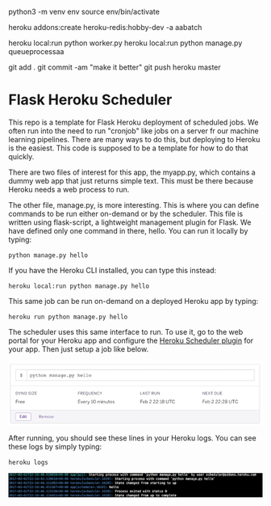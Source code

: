 python3 -m venv env
source env/bin/activate

heroku addons:create heroku-redis:hobby-dev -a aabatch

heroku local:run python worker.py
heroku local:run python manage.py queueprocessaa

git add .
git commit -am "make it better"
git push heroku master

# Flask Heroku Scheduler

This repo is a template for Flask Heroku deployment of scheduled jobs. We often run into the need to run "cronjob" like jobs on a server fr our machine learning pipelines. There are many ways to do this, but deploying to Heroku is the easiest. This code is supposed to be a template for how to do that quickly.

There are two files of interest for this app, the myapp.py, which contains a dummy web app that just returns simple text. This must be there because Heroku needs a web process to run.

The other file, manage.py, is more interesting. This is where you can define commands to be run either on-demand or by the scheduler. This file is written using flask-script, a lightweight management plugin for Flask. We have defined only one command in there, hello. You can run it locally by typing:

```
python manage.py hello
```

If you have the Heroku CLI installed, you can type this instead:

```
heroku local:run python manage.py hello
```

This same job can be run on-demand on a deployed Heroku app by typing:

```
heroku run python manage.py hello
```

The scheduler uses this same interface to run. To use it, go to the web portal for your Heroku app and configure the [Heroku Scheduler plugin](https://devcenter.heroku.com/articles/scheduler) for your app. Then just setup a job like below.

![Scheduler](scheduler.png)

After running, you should see these lines in your Heroku logs. You can see these logs by simply typing:

```
heroku logs
```

![Logs](logs.png)
